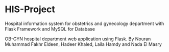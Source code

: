 # HIS-Project
Hospital information system for obstetrics and gynecology department with Flask Framework and MySQL for Database

OB-GYN hospital department web application using Flask. By Nouran Muhammad Fakhr Eldeen, Hadeer Khaled, Laila Hamdy and Nada El Masry 
